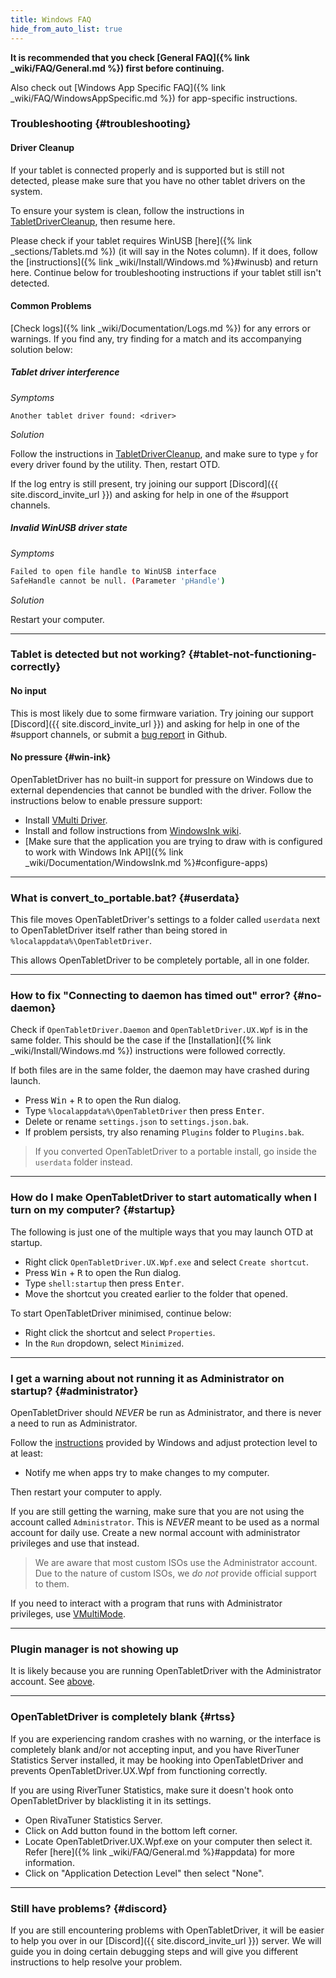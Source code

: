 ```yaml
---
title: Windows FAQ
hide_from_auto_list: true
---
```


**It is recommended that you check [General FAQ]({% link _wiki/FAQ/General.md %})
first before continuing.**

Also check out [Windows App Specific FAQ]({% link _wiki/FAQ/WindowsAppSpecific.md %}) for app-specific instructions.

### Troubleshooting {#troubleshooting}

#### Driver Cleanup

If your tablet is connected properly and is supported but is still not detected, please make sure that you have no other tablet drivers on the system.

To ensure your system is clean, follow the instructions in [TabletDriverCleanup](https://github.com/X9VoiD/TabletDriverCleanup/releases/latest), then resume here.

Please check if your tablet requires WinUSB [here]({% link _sections/Tablets.md %}) (it will say in the Notes column). If it does, follow the [instructions]({% link _wiki/Install/Windows.md %}#winusb) and return here. Continue below for troubleshooting instructions if your tablet still isn't detected.

#### Common Problems

[Check logs]({% link _wiki/Documentation/Logs.md %}) for any errors or warnings. If you find any, try finding for a match and its accompanying solution below:

##### Tablet driver interference

_Symptoms_

```
Another tablet driver found: <driver>
```

_Solution_

Follow the instructions in [TabletDriverCleanup](https://github.com/X9VoiD/TabletDriverCleanup/releases/latest), and make sure to type `y` for every driver found by the utility. Then, restart OTD.

If the log entry is still present, try joining our support [Discord]({{ site.discord_invite_url }}) and asking for help in one of the #support channels.

##### Invalid WinUSB driver state

_Symptoms_

```sh
Failed to open file handle to WinUSB interface
SafeHandle cannot be null. (Parameter 'pHandle')
```

_Solution_

Restart your computer.

---

### Tablet is detected but not working? {#tablet-not-functioning-correctly}

#### No input

This is most likely due to some firmware variation. Try joining our support [Discord]({{ site.discord_invite_url }}) and asking for help in one of the #support channels, or submit a [bug report](https://github.com/OpenTabletDriver/OpenTabletDriver/issues/new) in Github.

#### No pressure {#win-ink}

OpenTabletDriver has no built-in support for pressure on Windows due to external dependencies that cannot be bundled with the driver. Follow the instructions below to enable pressure support:

- Install [VMulti Driver](https://github.com/X9VoiD/vmulti-bin/releases/latest).
- Install and follow instructions from [WindowsInk wiki](https://github.com/X9VoiD/VoiDPlugins/wiki/WindowsInk).
- [Make sure that the application you are trying to draw with is configured to work with Windows Ink API]({% link _wiki/Documentation/WindowsInk.md %}#configure-apps)

---

### What is convert_to_portable.bat? {#userdata}

This file moves OpenTabletDriver's settings to a folder called `userdata` next to OpenTabletDriver itself rather than being stored in `%localappdata%\OpenTabletDriver`.

This allows OpenTabletDriver to be completely portable, all in one folder.

---

### How to fix "Connecting to daemon has timed out" error? {#no-daemon}

Check if `OpenTabletDriver.Daemon` and `OpenTabletDriver.UX.Wpf` is in the same folder. This should be the case if the [Installation]({% link _wiki/Install/Windows.md %}) instructions were followed correctly.

If both files are in the same folder, the daemon may have crashed during launch.

- Press <kbd>Win</kbd> + <kbd>R</kbd> to open the Run dialog.
- Type `%localappdata%\OpenTabletDriver` then press <kbd>Enter</kbd>.
- Delete or rename `settings.json` to `settings.json.bak`.
- If problem persists, try also renaming `Plugins` folder to `Plugins.bak`.

> If you converted OpenTabletDriver to a portable install, go inside the `userdata` folder instead.

---

### How do I make OpenTabletDriver to start automatically when I turn on my computer? {#startup}

The following is just one of the multiple ways that you may launch OTD at startup.

- Right click `OpenTabletDriver.UX.Wpf.exe` and select `Create shortcut`.
- Press <kbd>Win</kbd> + <kbd>R</kbd> to open the Run dialog.
- Type `shell:startup` then press <kbd>Enter</kbd>.
- Move the shortcut you created earlier to the folder that opened.

To start OpenTabletDriver minimised, continue below:

- Right click the shortcut and select `Properties`.
- In the `Run` dropdown, select `Minimized`.

---

### I get a warning about not running it as Administrator on startup? {#administrator}

OpenTabletDriver should *NEVER* be run as Administrator, and there is never a need to run as Administrator.

Follow the [instructions](https://learn.microsoft.com/en-us/mem/intune/user-help/you-need-to-enable-uac-windows#adjust-protection-level) provided by Windows and adjust protection level to at least:

- Notify me when apps try to make changes to my computer.

Then restart your computer to apply.

If you are still getting the warning, make sure that you are not using the account called `Administrator`. This is *NEVER* meant to be used as a normal account for daily use. Create a new normal account with administrator privileges and use that instead.

> We are aware that most custom ISOs use the Administrator account. Due to the nature of custom ISOs, we *do not* provide official support to them.

If you need to interact with a program that runs with Administrator privileges, use [VMultiMode](https://github.com/X9VoiD/VoiDPlugins/wiki/VMultiMode).

---

### Plugin manager is not showing up

It is likely because you are running OpenTabletDriver with the Administrator account. See [above](#administrator).

---

### OpenTabletDriver is completely blank {#rtss}

If you are experiencing random crashes with no warning, or the interface is completely blank and/or not accepting input, and you have RiverTuner Statistics Server installed, it may be hooking into OpenTabletDriver and prevents OpenTabletDriver.UX.Wpf from functioning correctly.

If you are using RiverTuner Statistics, make sure it doesn't hook onto OpenTabletDriver by blacklisting it in its settings.

 - Open RivaTuner Statistics Server.
 - Click on Add button found in the bottom left corner.
 - Locate OpenTabletDriver.UX.Wpf.exe on your computer then select it. Refer [here]({% link _wiki/FAQ/General.md %}#appdata) for more information.
 - Click on "Application Detection Level" then select "None".

---

### Still have problems? {#discord}

If you are still encountering problems with OpenTabletDriver, it will be easier to help you over in our [Discord]({{ site.discord_invite_url }}) server. We will guide you in doing certain debugging steps and will give you different instructions to help resolve your problem.
